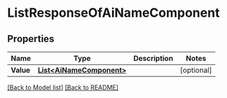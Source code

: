 # ListResponseOfAiNameComponent

## Properties
Name | Type | Description | Notes
------------ | ------------- | ------------- | -------------
**Value** | [**List&lt;AiNameComponent&gt;**](AiNameComponent.md) |  | [optional] 


[[Back to Model list]](Models.md) [[Back to README]](README.md)

